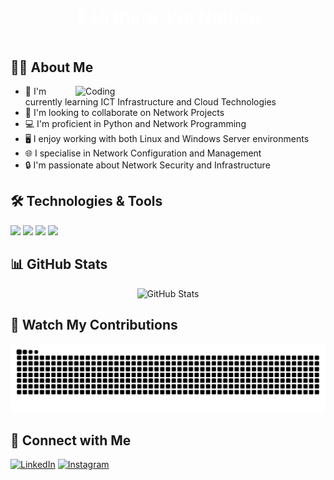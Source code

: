 
<div style="position: relative;">
  <div style="background-image: url('network2.png'); background-repeat: repeat; min-height: 100vh; filter: blur(4px); position: absolute; width: 100%; height: 100%;"></div>
  <div style="position: relative; z-index: 1;">
<h1 style="color: white; text-align: center; padding: 20px;">👋 Hi there, I'm Nathan</h1>



## 👨‍💻 About Me
<img align="right" alt="Coding" width="400" src="https://media.giphy.com/media/qgQUggAC3Pfv687qPC/giphy.gif">

- 📝 I'm currently learning ICT Infrastructure and Cloud Technologies
- 👯 I'm looking to collaborate on Network Projects
- 💻 I'm proficient in Python and Network Programming
- 🖥️ I enjoy working with both Linux and Windows Server environments
- 🌐 I specialise in Network Configuration and Management
- 🔒 I'm passionate about Network Security and Infrastructure

## 🛠️ Technologies & Tools
![](https://img.shields.io/badge/Code-Python-informational?style=flat&logo=python&logoColor=white&color=2bbc8a)
![](https://img.shields.io/badge/OS-Linux-informational?style=flat&logo=linux&logoColor=white&color=2bbc8a)
![](https://img.shields.io/badge/OS-Windows_Server-informational?style=flat&logo=windows&logoColor=white&color=2bbc8a)
![](https://img.shields.io/badge/Skill-Networking-informational?style=flat&logo=cisco&logoColor=white&color=2bbc8a)


## 📊 GitHub Stats
<p align="center">
    <img src="https://github-readme-stats.vercel.app/api?username=Nate2898&show_icons=true&theme=dark" alt="GitHub Stats"/>
</p>

## 🐍 Watch My Contributions
<p align="center">
  <img src="https://raw.githubusercontent.com/Nate2898/nate2898.github.io/output/github-contribution-grid-snake.svg" alt="Snake Animation"/>
</p>

## 🤝 Connect with Me
[![LinkedIn](https://img.shields.io/badge/LinkedIn-blue?style=flat-square&logo=linkedin)](https://www.linkedin.com/in/nathan-d1998/)
[![Instagram](https://img.shields.io/badge/Instagram-blue?style=flat-square&logo=instagram)](https://www.instagram.com/natedog2898/)

</div>
</div>
